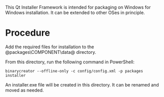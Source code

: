 This Qt Installer Framework is intended for packaging on Windows for Windows installation. It can be extended to other OSes in principle.

# Procedure

Add the required files for installation to the @packages\COMPONENT\data@ directory.

From this directory, run the following command in PowerShell:
```
binarycreator --offline-only -c config/config.xml -p packages installer
```
An installer.exe file will be created in this directory. It can be renamed and moved as needed.
